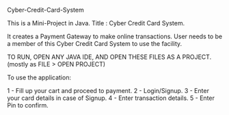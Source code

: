 Cyber-Credit-Card-System

This is a Mini-Project in Java. Title : Cyber Credit Card System.

It creates a Payment Gateway to make online transactions. User needs to be a member of this Cyber Credit Card System to use the facility.

TO RUN, OPEN ANY JAVA IDE, AND OPEN THESE FILES AS A PROJECT. (mostly as FILE > OPEN PROJECT)

To use the application:

1 - Fill up your cart and proceed to payment. 2 - Login/Signup. 3 - Enter your card details in case of Signup. 4 - Enter transaction details. 5 - Enter Pin to confirm.
